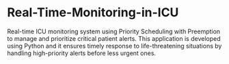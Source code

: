 # Real-Time-Monitoring-in-ICU
Real-time ICU monitoring system using Priority Scheduling with Preemption to manage and prioritize critical patient alerts. This application is developed using Python and it ensures timely response to life-threatening situations by handling high-priority alerts before less urgent ones.
